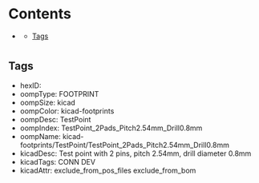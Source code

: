 



Contents
========

* [](#)
	* [Tags](#tags)

# 

## Tags

- hexID: 
- oompType: FOOTPRINT
- oompSize: kicad
- oompColor: kicad-footprints
- oompDesc: TestPoint
- oompIndex: TestPoint_2Pads_Pitch2.54mm_Drill0.8mm
- oompName: kicad-footprints/TestPoint/TestPoint_2Pads_Pitch2.54mm_Drill0.8mm
- kicadDesc: Test point with 2 pins, pitch 2.54mm, drill diameter 0.8mm
- kicadTags: CONN DEV
- kicadAttr: exclude_from_pos_files exclude_from_bom
